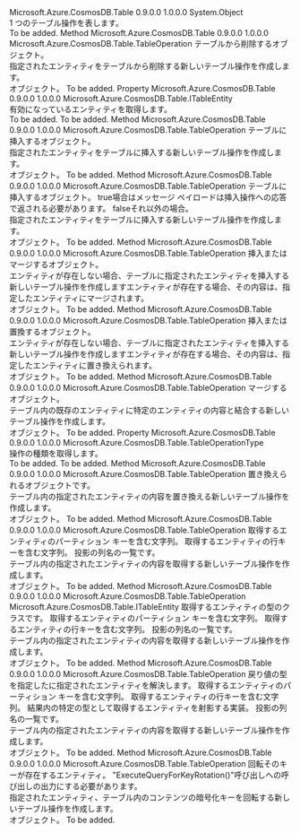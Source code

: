 <Type Name="TableOperation" FullName="Microsoft.Azure.CosmosDB.Table.TableOperation">
  <TypeSignature Language="C#" Value="public class TableOperation" />
  <TypeSignature Language="ILAsm" Value=".class public auto ansi beforefieldinit TableOperation extends System.Object" />
  <TypeSignature Language="DocId" Value="T:Microsoft.Azure.CosmosDB.Table.TableOperation" />
  <TypeSignature Language="VB.NET" Value="Public Class TableOperation" />
  <TypeSignature Language="F#" Value="type TableOperation = class" />
  <AssemblyInfo>
    <AssemblyName>Microsoft.Azure.CosmosDB.Table</AssemblyName>
    <AssemblyVersion>0.9.0.0</AssemblyVersion>
    <AssemblyVersion>1.0.0.0</AssemblyVersion>
  </AssemblyInfo>
  <Base>
    <BaseTypeName>System.Object</BaseTypeName>
  </Base>
  <Interfaces />
  <Docs>
    <summary>
            1 つのテーブル操作を表します。
            </summary>
    <remarks>To be added.</remarks>
  </Docs>
  <Members>
    <Member MemberName="Delete">
      <MemberSignature Language="C#" Value="public static Microsoft.Azure.CosmosDB.Table.TableOperation Delete (Microsoft.Azure.CosmosDB.Table.ITableEntity entity);" />
      <MemberSignature Language="ILAsm" Value=".method public static hidebysig class Microsoft.Azure.CosmosDB.Table.TableOperation Delete(class Microsoft.Azure.CosmosDB.Table.ITableEntity entity) cil managed" />
      <MemberSignature Language="DocId" Value="M:Microsoft.Azure.CosmosDB.Table.TableOperation.Delete(Microsoft.Azure.CosmosDB.Table.ITableEntity)" />
      <MemberSignature Language="VB.NET" Value="Public Shared Function Delete (entity As ITableEntity) As TableOperation" />
      <MemberSignature Language="F#" Value="static member Delete : Microsoft.Azure.CosmosDB.Table.ITableEntity -&gt; Microsoft.Azure.CosmosDB.Table.TableOperation" Usage="Microsoft.Azure.CosmosDB.Table.TableOperation.Delete entity" />
      <MemberType>Method</MemberType>
      <AssemblyInfo>
        <AssemblyName>Microsoft.Azure.CosmosDB.Table</AssemblyName>
        <AssemblyVersion>0.9.0.0</AssemblyVersion>
        <AssemblyVersion>1.0.0.0</AssemblyVersion>
      </AssemblyInfo>
      <ReturnValue>
        <ReturnType>Microsoft.Azure.CosmosDB.Table.TableOperation</ReturnType>
      </ReturnValue>
      <Parameters>
        <Parameter Name="entity" Type="Microsoft.Azure.CosmosDB.Table.ITableEntity" />
      </Parameters>
      <Docs>
        <param name="entity"><see cref="T:Microsoft.Azure.CosmosDB.Table.ITableEntity" />テーブルから削除するオブジェクト。</param>
        <summary>
            指定されたエンティティをテーブルから削除する新しいテーブル操作を作成します。
            </summary>
        <returns><see cref="T:Microsoft.Azure.CosmosDB.Table.TableOperation" /> オブジェクト。</returns>
        <remarks>To be added.</remarks>
      </Docs>
    </Member>
    <Member MemberName="Entity">
      <MemberSignature Language="C#" Value="public Microsoft.Azure.CosmosDB.Table.ITableEntity Entity { get; }" />
      <MemberSignature Language="ILAsm" Value=".property instance class Microsoft.Azure.CosmosDB.Table.ITableEntity Entity" />
      <MemberSignature Language="DocId" Value="P:Microsoft.Azure.CosmosDB.Table.TableOperation.Entity" />
      <MemberSignature Language="VB.NET" Value="Public ReadOnly Property Entity As ITableEntity" />
      <MemberSignature Language="F#" Value="member this.Entity : Microsoft.Azure.CosmosDB.Table.ITableEntity" Usage="Microsoft.Azure.CosmosDB.Table.TableOperation.Entity" />
      <MemberType>Property</MemberType>
      <AssemblyInfo>
        <AssemblyName>Microsoft.Azure.CosmosDB.Table</AssemblyName>
        <AssemblyVersion>0.9.0.0</AssemblyVersion>
        <AssemblyVersion>1.0.0.0</AssemblyVersion>
      </AssemblyInfo>
      <ReturnValue>
        <ReturnType>Microsoft.Azure.CosmosDB.Table.ITableEntity</ReturnType>
      </ReturnValue>
      <Docs>
        <summary>
            有効になっているエンティティを取得します。
            </summary>
        <value>To be added.</value>
        <remarks>To be added.</remarks>
      </Docs>
    </Member>
    <Member MemberName="Insert">
      <MemberSignature Language="C#" Value="public static Microsoft.Azure.CosmosDB.Table.TableOperation Insert (Microsoft.Azure.CosmosDB.Table.ITableEntity entity);" />
      <MemberSignature Language="ILAsm" Value=".method public static hidebysig class Microsoft.Azure.CosmosDB.Table.TableOperation Insert(class Microsoft.Azure.CosmosDB.Table.ITableEntity entity) cil managed" />
      <MemberSignature Language="DocId" Value="M:Microsoft.Azure.CosmosDB.Table.TableOperation.Insert(Microsoft.Azure.CosmosDB.Table.ITableEntity)" />
      <MemberSignature Language="VB.NET" Value="Public Shared Function Insert (entity As ITableEntity) As TableOperation" />
      <MemberSignature Language="F#" Value="static member Insert : Microsoft.Azure.CosmosDB.Table.ITableEntity -&gt; Microsoft.Azure.CosmosDB.Table.TableOperation" Usage="Microsoft.Azure.CosmosDB.Table.TableOperation.Insert entity" />
      <MemberType>Method</MemberType>
      <AssemblyInfo>
        <AssemblyName>Microsoft.Azure.CosmosDB.Table</AssemblyName>
        <AssemblyVersion>0.9.0.0</AssemblyVersion>
        <AssemblyVersion>1.0.0.0</AssemblyVersion>
      </AssemblyInfo>
      <ReturnValue>
        <ReturnType>Microsoft.Azure.CosmosDB.Table.TableOperation</ReturnType>
      </ReturnValue>
      <Parameters>
        <Parameter Name="entity" Type="Microsoft.Azure.CosmosDB.Table.ITableEntity" />
      </Parameters>
      <Docs>
        <param name="entity"><see cref="T:Microsoft.Azure.CosmosDB.Table.ITableEntity" />テーブルに挿入するオブジェクト。</param>
        <summary>
            指定されたエンティティをテーブルに挿入する新しいテーブル操作を作成します。
            </summary>
        <returns><see cref="T:Microsoft.Azure.CosmosDB.Table.TableOperation" /> オブジェクト。</returns>
        <remarks>To be added.</remarks>
      </Docs>
    </Member>
    <Member MemberName="Insert">
      <MemberSignature Language="C#" Value="public static Microsoft.Azure.CosmosDB.Table.TableOperation Insert (Microsoft.Azure.CosmosDB.Table.ITableEntity entity, bool echoContent);" />
      <MemberSignature Language="ILAsm" Value=".method public static hidebysig class Microsoft.Azure.CosmosDB.Table.TableOperation Insert(class Microsoft.Azure.CosmosDB.Table.ITableEntity entity, bool echoContent) cil managed" />
      <MemberSignature Language="DocId" Value="M:Microsoft.Azure.CosmosDB.Table.TableOperation.Insert(Microsoft.Azure.CosmosDB.Table.ITableEntity,System.Boolean)" />
      <MemberSignature Language="VB.NET" Value="Public Shared Function Insert (entity As ITableEntity, echoContent As Boolean) As TableOperation" />
      <MemberSignature Language="F#" Value="static member Insert : Microsoft.Azure.CosmosDB.Table.ITableEntity * bool -&gt; Microsoft.Azure.CosmosDB.Table.TableOperation" Usage="Microsoft.Azure.CosmosDB.Table.TableOperation.Insert (entity, echoContent)" />
      <MemberType>Method</MemberType>
      <AssemblyInfo>
        <AssemblyName>Microsoft.Azure.CosmosDB.Table</AssemblyName>
        <AssemblyVersion>0.9.0.0</AssemblyVersion>
        <AssemblyVersion>1.0.0.0</AssemblyVersion>
      </AssemblyInfo>
      <ReturnValue>
        <ReturnType>Microsoft.Azure.CosmosDB.Table.TableOperation</ReturnType>
      </ReturnValue>
      <Parameters>
        <Parameter Name="entity" Type="Microsoft.Azure.CosmosDB.Table.ITableEntity" />
        <Parameter Name="echoContent" Type="System.Boolean" />
      </Parameters>
      <Docs>
        <param name="entity"><see cref="T:Microsoft.Azure.CosmosDB.Table.ITableEntity" />テーブルに挿入するオブジェクト。</param>
        <param name="echoContent">
          <c>true</c>場合はメッセージ ペイロードは挿入操作への応答で返される必要があります。 <c>false</c>それ以外の場合。</param>
        <summary>
            指定されたエンティティをテーブルに挿入する新しいテーブル操作を作成します。
            </summary>
        <returns><see cref="T:Microsoft.Azure.CosmosDB.Table.TableOperation" /> オブジェクト。</returns>
        <remarks>To be added.</remarks>
      </Docs>
    </Member>
    <Member MemberName="InsertOrMerge">
      <MemberSignature Language="C#" Value="public static Microsoft.Azure.CosmosDB.Table.TableOperation InsertOrMerge (Microsoft.Azure.CosmosDB.Table.ITableEntity entity);" />
      <MemberSignature Language="ILAsm" Value=".method public static hidebysig class Microsoft.Azure.CosmosDB.Table.TableOperation InsertOrMerge(class Microsoft.Azure.CosmosDB.Table.ITableEntity entity) cil managed" />
      <MemberSignature Language="DocId" Value="M:Microsoft.Azure.CosmosDB.Table.TableOperation.InsertOrMerge(Microsoft.Azure.CosmosDB.Table.ITableEntity)" />
      <MemberSignature Language="VB.NET" Value="Public Shared Function InsertOrMerge (entity As ITableEntity) As TableOperation" />
      <MemberSignature Language="F#" Value="static member InsertOrMerge : Microsoft.Azure.CosmosDB.Table.ITableEntity -&gt; Microsoft.Azure.CosmosDB.Table.TableOperation" Usage="Microsoft.Azure.CosmosDB.Table.TableOperation.InsertOrMerge entity" />
      <MemberType>Method</MemberType>
      <AssemblyInfo>
        <AssemblyName>Microsoft.Azure.CosmosDB.Table</AssemblyName>
        <AssemblyVersion>0.9.0.0</AssemblyVersion>
        <AssemblyVersion>1.0.0.0</AssemblyVersion>
      </AssemblyInfo>
      <ReturnValue>
        <ReturnType>Microsoft.Azure.CosmosDB.Table.TableOperation</ReturnType>
      </ReturnValue>
      <Parameters>
        <Parameter Name="entity" Type="Microsoft.Azure.CosmosDB.Table.ITableEntity" />
      </Parameters>
      <Docs>
        <param name="entity"><see cref="T:Microsoft.Azure.CosmosDB.Table.ITableEntity" />挿入またはマージするオブジェクト。</param>
        <summary>
            エンティティが存在しない場合、テーブルに指定されたエンティティを挿入する新しいテーブル操作を作成しますエンティティが存在する場合、その内容は、指定したエンティティにマージされます。
            </summary>
        <returns><see cref="T:Microsoft.Azure.CosmosDB.Table.TableOperation" /> オブジェクト。</returns>
        <remarks>To be added.</remarks>
      </Docs>
    </Member>
    <Member MemberName="InsertOrReplace">
      <MemberSignature Language="C#" Value="public static Microsoft.Azure.CosmosDB.Table.TableOperation InsertOrReplace (Microsoft.Azure.CosmosDB.Table.ITableEntity entity);" />
      <MemberSignature Language="ILAsm" Value=".method public static hidebysig class Microsoft.Azure.CosmosDB.Table.TableOperation InsertOrReplace(class Microsoft.Azure.CosmosDB.Table.ITableEntity entity) cil managed" />
      <MemberSignature Language="DocId" Value="M:Microsoft.Azure.CosmosDB.Table.TableOperation.InsertOrReplace(Microsoft.Azure.CosmosDB.Table.ITableEntity)" />
      <MemberSignature Language="VB.NET" Value="Public Shared Function InsertOrReplace (entity As ITableEntity) As TableOperation" />
      <MemberSignature Language="F#" Value="static member InsertOrReplace : Microsoft.Azure.CosmosDB.Table.ITableEntity -&gt; Microsoft.Azure.CosmosDB.Table.TableOperation" Usage="Microsoft.Azure.CosmosDB.Table.TableOperation.InsertOrReplace entity" />
      <MemberType>Method</MemberType>
      <AssemblyInfo>
        <AssemblyName>Microsoft.Azure.CosmosDB.Table</AssemblyName>
        <AssemblyVersion>0.9.0.0</AssemblyVersion>
        <AssemblyVersion>1.0.0.0</AssemblyVersion>
      </AssemblyInfo>
      <ReturnValue>
        <ReturnType>Microsoft.Azure.CosmosDB.Table.TableOperation</ReturnType>
      </ReturnValue>
      <Parameters>
        <Parameter Name="entity" Type="Microsoft.Azure.CosmosDB.Table.ITableEntity" />
      </Parameters>
      <Docs>
        <param name="entity"><see cref="T:Microsoft.Azure.CosmosDB.Table.ITableEntity" />挿入または置換するオブジェクト。</param>
        <summary>
            エンティティが存在しない場合、テーブルに指定されたエンティティを挿入する新しいテーブル操作を作成しますエンティティが存在する場合、その内容は、指定したエンティティに置き換えられます。
            </summary>
        <returns><see cref="T:Microsoft.Azure.CosmosDB.Table.TableOperation" /> オブジェクト。</returns>
        <remarks>To be added.</remarks>
      </Docs>
    </Member>
    <Member MemberName="Merge">
      <MemberSignature Language="C#" Value="public static Microsoft.Azure.CosmosDB.Table.TableOperation Merge (Microsoft.Azure.CosmosDB.Table.ITableEntity entity);" />
      <MemberSignature Language="ILAsm" Value=".method public static hidebysig class Microsoft.Azure.CosmosDB.Table.TableOperation Merge(class Microsoft.Azure.CosmosDB.Table.ITableEntity entity) cil managed" />
      <MemberSignature Language="DocId" Value="M:Microsoft.Azure.CosmosDB.Table.TableOperation.Merge(Microsoft.Azure.CosmosDB.Table.ITableEntity)" />
      <MemberSignature Language="VB.NET" Value="Public Shared Function Merge (entity As ITableEntity) As TableOperation" />
      <MemberSignature Language="F#" Value="static member Merge : Microsoft.Azure.CosmosDB.Table.ITableEntity -&gt; Microsoft.Azure.CosmosDB.Table.TableOperation" Usage="Microsoft.Azure.CosmosDB.Table.TableOperation.Merge entity" />
      <MemberType>Method</MemberType>
      <AssemblyInfo>
        <AssemblyName>Microsoft.Azure.CosmosDB.Table</AssemblyName>
        <AssemblyVersion>0.9.0.0</AssemblyVersion>
        <AssemblyVersion>1.0.0.0</AssemblyVersion>
      </AssemblyInfo>
      <ReturnValue>
        <ReturnType>Microsoft.Azure.CosmosDB.Table.TableOperation</ReturnType>
      </ReturnValue>
      <Parameters>
        <Parameter Name="entity" Type="Microsoft.Azure.CosmosDB.Table.ITableEntity" />
      </Parameters>
      <Docs>
        <param name="entity"><see cref="T:Microsoft.Azure.CosmosDB.Table.ITableEntity" />マージするオブジェクト。</param>
        <summary>
            テーブル内の既存のエンティティに特定のエンティティの内容と結合する新しいテーブル操作を作成します。
            </summary>
        <returns><see cref="T:Microsoft.Azure.CosmosDB.Table.TableOperation" /> オブジェクト。</returns>
        <remarks>To be added.</remarks>
      </Docs>
    </Member>
    <Member MemberName="OperationType">
      <MemberSignature Language="C#" Value="public Microsoft.Azure.CosmosDB.Table.TableOperationType OperationType { get; }" />
      <MemberSignature Language="ILAsm" Value=".property instance valuetype Microsoft.Azure.CosmosDB.Table.TableOperationType OperationType" />
      <MemberSignature Language="DocId" Value="P:Microsoft.Azure.CosmosDB.Table.TableOperation.OperationType" />
      <MemberSignature Language="VB.NET" Value="Public ReadOnly Property OperationType As TableOperationType" />
      <MemberSignature Language="F#" Value="member this.OperationType : Microsoft.Azure.CosmosDB.Table.TableOperationType" Usage="Microsoft.Azure.CosmosDB.Table.TableOperation.OperationType" />
      <MemberType>Property</MemberType>
      <AssemblyInfo>
        <AssemblyName>Microsoft.Azure.CosmosDB.Table</AssemblyName>
        <AssemblyVersion>0.9.0.0</AssemblyVersion>
        <AssemblyVersion>1.0.0.0</AssemblyVersion>
      </AssemblyInfo>
      <ReturnValue>
        <ReturnType>Microsoft.Azure.CosmosDB.Table.TableOperationType</ReturnType>
      </ReturnValue>
      <Docs>
        <summary>
            操作の種類を取得します。
            </summary>
        <value>To be added.</value>
        <remarks>To be added.</remarks>
      </Docs>
    </Member>
    <Member MemberName="Replace">
      <MemberSignature Language="C#" Value="public static Microsoft.Azure.CosmosDB.Table.TableOperation Replace (Microsoft.Azure.CosmosDB.Table.ITableEntity entity);" />
      <MemberSignature Language="ILAsm" Value=".method public static hidebysig class Microsoft.Azure.CosmosDB.Table.TableOperation Replace(class Microsoft.Azure.CosmosDB.Table.ITableEntity entity) cil managed" />
      <MemberSignature Language="DocId" Value="M:Microsoft.Azure.CosmosDB.Table.TableOperation.Replace(Microsoft.Azure.CosmosDB.Table.ITableEntity)" />
      <MemberSignature Language="VB.NET" Value="Public Shared Function Replace (entity As ITableEntity) As TableOperation" />
      <MemberSignature Language="F#" Value="static member Replace : Microsoft.Azure.CosmosDB.Table.ITableEntity -&gt; Microsoft.Azure.CosmosDB.Table.TableOperation" Usage="Microsoft.Azure.CosmosDB.Table.TableOperation.Replace entity" />
      <MemberType>Method</MemberType>
      <AssemblyInfo>
        <AssemblyName>Microsoft.Azure.CosmosDB.Table</AssemblyName>
        <AssemblyVersion>0.9.0.0</AssemblyVersion>
        <AssemblyVersion>1.0.0.0</AssemblyVersion>
      </AssemblyInfo>
      <ReturnValue>
        <ReturnType>Microsoft.Azure.CosmosDB.Table.TableOperation</ReturnType>
      </ReturnValue>
      <Parameters>
        <Parameter Name="entity" Type="Microsoft.Azure.CosmosDB.Table.ITableEntity" />
      </Parameters>
      <Docs>
        <param name="entity"><see cref="T:Microsoft.Azure.CosmosDB.Table.ITableEntity" />置き換えられるオブジェクトです。</param>
        <summary>
            テーブル内の指定されたエンティティの内容を置き換える新しいテーブル操作を作成します。
            </summary>
        <returns><see cref="T:Microsoft.Azure.CosmosDB.Table.TableOperation" /> オブジェクト。</returns>
        <remarks>To be added.</remarks>
      </Docs>
    </Member>
    <Member MemberName="Retrieve">
      <MemberSignature Language="C#" Value="public static Microsoft.Azure.CosmosDB.Table.TableOperation Retrieve (string partitionKey, string rowkey, System.Collections.Generic.List&lt;string&gt; selectedColumns = null);" />
      <MemberSignature Language="ILAsm" Value=".method public static hidebysig class Microsoft.Azure.CosmosDB.Table.TableOperation Retrieve(string partitionKey, string rowkey, class System.Collections.Generic.List`1&lt;string&gt; selectedColumns) cil managed" />
      <MemberSignature Language="DocId" Value="M:Microsoft.Azure.CosmosDB.Table.TableOperation.Retrieve(System.String,System.String,System.Collections.Generic.List{System.String})" />
      <MemberSignature Language="VB.NET" Value="Public Shared Function Retrieve (partitionKey As String, rowkey As String, Optional selectedColumns As List(Of String) = null) As TableOperation" />
      <MemberSignature Language="F#" Value="static member Retrieve : string * string * System.Collections.Generic.List&lt;string&gt; -&gt; Microsoft.Azure.CosmosDB.Table.TableOperation" Usage="Microsoft.Azure.CosmosDB.Table.TableOperation.Retrieve (partitionKey, rowkey, selectedColumns)" />
      <MemberType>Method</MemberType>
      <AssemblyInfo>
        <AssemblyName>Microsoft.Azure.CosmosDB.Table</AssemblyName>
        <AssemblyVersion>0.9.0.0</AssemblyVersion>
        <AssemblyVersion>1.0.0.0</AssemblyVersion>
      </AssemblyInfo>
      <ReturnValue>
        <ReturnType>Microsoft.Azure.CosmosDB.Table.TableOperation</ReturnType>
      </ReturnValue>
      <Parameters>
        <Parameter Name="partitionKey" Type="System.String" />
        <Parameter Name="rowkey" Type="System.String" />
        <Parameter Name="selectedColumns" Type="System.Collections.Generic.List&lt;System.String&gt;" />
      </Parameters>
      <Docs>
        <param name="partitionKey">取得するエンティティのパーティション キーを含む文字列。</param>
        <param name="rowkey">取得するエンティティの行キーを含む文字列。</param>
        <param name="selectedColumns">投影の列名の一覧です。</param>
        <summary>
            テーブル内の指定されたエンティティの内容を取得する新しいテーブル操作を作成します。
            </summary>
        <returns><see cref="T:Microsoft.Azure.CosmosDB.Table.TableOperation" /> オブジェクト。</returns>
        <remarks>To be added.</remarks>
      </Docs>
    </Member>
    <Member MemberName="Retrieve&lt;TElement&gt;">
      <MemberSignature Language="C#" Value="public static Microsoft.Azure.CosmosDB.Table.TableOperation Retrieve&lt;TElement&gt; (string partitionKey, string rowkey, System.Collections.Generic.List&lt;string&gt; selectColumns = null) where TElement : Microsoft.Azure.CosmosDB.Table.ITableEntity;" />
      <MemberSignature Language="ILAsm" Value=".method public static hidebysig class Microsoft.Azure.CosmosDB.Table.TableOperation Retrieve&lt;(class Microsoft.Azure.CosmosDB.Table.ITableEntity) TElement&gt;(string partitionKey, string rowkey, class System.Collections.Generic.List`1&lt;string&gt; selectColumns) cil managed" />
      <MemberSignature Language="DocId" Value="M:Microsoft.Azure.CosmosDB.Table.TableOperation.Retrieve``1(System.String,System.String,System.Collections.Generic.List{System.String})" />
      <MemberSignature Language="VB.NET" Value="Public Shared Function Retrieve(Of TElement As ITableEntity) (partitionKey As String, rowkey As String, Optional selectColumns As List(Of String) = null) As TableOperation" />
      <MemberSignature Language="F#" Value="static member Retrieve : string * string * System.Collections.Generic.List&lt;string&gt; -&gt; Microsoft.Azure.CosmosDB.Table.TableOperation (requires 'Element :&gt; Microsoft.Azure.CosmosDB.Table.ITableEntity)" Usage="Microsoft.Azure.CosmosDB.Table.TableOperation.Retrieve (partitionKey, rowkey, selectColumns)" />
      <MemberType>Method</MemberType>
      <AssemblyInfo>
        <AssemblyName>Microsoft.Azure.CosmosDB.Table</AssemblyName>
        <AssemblyVersion>0.9.0.0</AssemblyVersion>
        <AssemblyVersion>1.0.0.0</AssemblyVersion>
      </AssemblyInfo>
      <ReturnValue>
        <ReturnType>Microsoft.Azure.CosmosDB.Table.TableOperation</ReturnType>
      </ReturnValue>
      <TypeParameters>
        <TypeParameter Name="TElement">
          <Constraints>
            <InterfaceName>Microsoft.Azure.CosmosDB.Table.ITableEntity</InterfaceName>
          </Constraints>
        </TypeParameter>
      </TypeParameters>
      <Parameters>
        <Parameter Name="partitionKey" Type="System.String" />
        <Parameter Name="rowkey" Type="System.String" />
        <Parameter Name="selectColumns" Type="System.Collections.Generic.List&lt;System.String&gt;" />
      </Parameters>
      <Docs>
        <typeparam name="TElement">取得するエンティティの型のクラスです。</typeparam>
        <param name="partitionKey">取得するエンティティのパーティション キーを含む文字列。</param>
        <param name="rowkey">取得するエンティティの行キーを含む文字列。</param>
        <param name="selectColumns">投影の列名の一覧です。</param>
        <summary>
            テーブル内の指定されたエンティティの内容を取得する新しいテーブル操作を作成します。
            </summary>
        <returns><see cref="T:Microsoft.Azure.CosmosDB.Table.TableOperation" /> オブジェクト。</returns>
        <remarks>To be added.</remarks>
      </Docs>
    </Member>
    <Member MemberName="Retrieve&lt;TResult&gt;">
      <MemberSignature Language="C#" Value="public static Microsoft.Azure.CosmosDB.Table.TableOperation Retrieve&lt;TResult&gt; (string partitionKey, string rowkey, Microsoft.Azure.CosmosDB.Table.EntityResolver&lt;TResult&gt; resolver, System.Collections.Generic.List&lt;string&gt; selectedColumns = null);" />
      <MemberSignature Language="ILAsm" Value=".method public static hidebysig class Microsoft.Azure.CosmosDB.Table.TableOperation Retrieve&lt;TResult&gt;(string partitionKey, string rowkey, class Microsoft.Azure.CosmosDB.Table.EntityResolver`1&lt;!!TResult&gt; resolver, class System.Collections.Generic.List`1&lt;string&gt; selectedColumns) cil managed" />
      <MemberSignature Language="DocId" Value="M:Microsoft.Azure.CosmosDB.Table.TableOperation.Retrieve``1(System.String,System.String,Microsoft.Azure.CosmosDB.Table.EntityResolver{``0},System.Collections.Generic.List{System.String})" />
      <MemberSignature Language="VB.NET" Value="Public Shared Function Retrieve(Of TResult) (partitionKey As String, rowkey As String, resolver As EntityResolver(Of TResult), Optional selectedColumns As List(Of String) = null) As TableOperation" />
      <MemberSignature Language="F#" Value="static member Retrieve : string * string * Microsoft.Azure.CosmosDB.Table.EntityResolver&lt;'Result&gt; * System.Collections.Generic.List&lt;string&gt; -&gt; Microsoft.Azure.CosmosDB.Table.TableOperation" Usage="Microsoft.Azure.CosmosDB.Table.TableOperation.Retrieve (partitionKey, rowkey, resolver, selectedColumns)" />
      <MemberType>Method</MemberType>
      <AssemblyInfo>
        <AssemblyName>Microsoft.Azure.CosmosDB.Table</AssemblyName>
        <AssemblyVersion>0.9.0.0</AssemblyVersion>
        <AssemblyVersion>1.0.0.0</AssemblyVersion>
      </AssemblyInfo>
      <ReturnValue>
        <ReturnType>Microsoft.Azure.CosmosDB.Table.TableOperation</ReturnType>
      </ReturnValue>
      <TypeParameters>
        <TypeParameter Name="TResult" />
      </TypeParameters>
      <Parameters>
        <Parameter Name="partitionKey" Type="System.String" />
        <Parameter Name="rowkey" Type="System.String" />
        <Parameter Name="resolver" Type="Microsoft.Azure.CosmosDB.Table.EntityResolver&lt;TResult&gt;" />
        <Parameter Name="selectedColumns" Type="System.Collections.Generic.List&lt;System.String&gt;" />
      </Parameters>
      <Docs>
        <typeparam name="TResult">戻り値の型を指定した<see cref="T:Microsoft.Azure.CosmosDB.Table.EntityResolver`1" />に指定されたエンティティを解決します。</typeparam>
        <param name="partitionKey">取得するエンティティのパーティション キーを含む文字列。</param>
        <param name="rowkey">取得するエンティティの行キーを含む文字列。</param>
        <param name="resolver"><see cref="T:Microsoft.Azure.CosmosDB.Table.EntityResolver`1" />結果内の特定の型として取得するエンティティを射影する実装。</param>
        <param name="selectedColumns">投影の列名の一覧です。</param>
        <summary>
            テーブル内の指定されたエンティティの内容を取得する新しいテーブル操作を作成します。
            </summary>
        <returns><see cref="T:Microsoft.Azure.CosmosDB.Table.TableOperation" /> オブジェクト。</returns>
        <remarks>To be added.</remarks>
      </Docs>
    </Member>
    <Member MemberName="RotateEncryptionKey">
      <MemberSignature Language="C#" Value="public static Microsoft.Azure.CosmosDB.Table.TableOperation RotateEncryptionKey (Microsoft.Azure.CosmosDB.Table.KeyRotationEntity entity);" />
      <MemberSignature Language="ILAsm" Value=".method public static hidebysig class Microsoft.Azure.CosmosDB.Table.TableOperation RotateEncryptionKey(class Microsoft.Azure.CosmosDB.Table.KeyRotationEntity entity) cil managed" />
      <MemberSignature Language="DocId" Value="M:Microsoft.Azure.CosmosDB.Table.TableOperation.RotateEncryptionKey(Microsoft.Azure.CosmosDB.Table.KeyRotationEntity)" />
      <MemberSignature Language="VB.NET" Value="Public Shared Function RotateEncryptionKey (entity As KeyRotationEntity) As TableOperation" />
      <MemberSignature Language="F#" Value="static member RotateEncryptionKey : Microsoft.Azure.CosmosDB.Table.KeyRotationEntity -&gt; Microsoft.Azure.CosmosDB.Table.TableOperation" Usage="Microsoft.Azure.CosmosDB.Table.TableOperation.RotateEncryptionKey entity" />
      <MemberType>Method</MemberType>
      <AssemblyInfo>
        <AssemblyName>Microsoft.Azure.CosmosDB.Table</AssemblyName>
        <AssemblyVersion>0.9.0.0</AssemblyVersion>
        <AssemblyVersion>1.0.0.0</AssemblyVersion>
      </AssemblyInfo>
      <ReturnValue>
        <ReturnType>Microsoft.Azure.CosmosDB.Table.TableOperation</ReturnType>
      </ReturnValue>
      <Parameters>
        <Parameter Name="entity" Type="Microsoft.Azure.CosmosDB.Table.KeyRotationEntity" />
      </Parameters>
      <Docs>
        <param name="entity"><see cref="T:Microsoft.Azure.CosmosDB.Table.KeyRotationEntity" />回転そのキーが存在するエンティティ。  "ExecuteQueryForKeyRotation()"呼び出しへの呼び出しの出力にする必要があります。</param>
        <summary>
            指定されたエンティティ、テーブル内のコンテンツの暗号化キーを回転する新しいテーブル操作を作成します。
            </summary>
        <returns><see cref="T:Microsoft.Azure.CosmosDB.Table.TableOperation" /> オブジェクト。</returns>
        <remarks>To be added.</remarks>
      </Docs>
    </Member>
  </Members>
</Type>